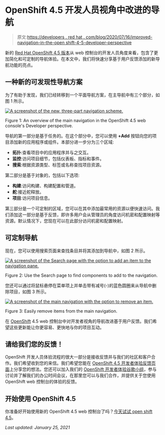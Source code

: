 # OpenShift 4.5 开发人员视角中改进的导航

> 原文:[https://developers . red hat . com/blog/2020/07/16/improved-navigation-in-the-open shift-4-5-developer-perspective](https://developers.redhat.com/blog/2020/07/16/improved-navigation-in-the-openshift-4-5-developer-perspective)

新的 [Red Hat OpenShift 4.5 版本](https://developers.redhat.com/blog/2020/07/16/whats-new-in-the-openshift-4-5-console-developer-experience/)从 web 控制台的开发人员角度来看，包含了更加简化和可定制的导航体验。在本文中，我们将快速分享基于用户反馈添加的新导航功能的亮点。

## 一种新的可发现性导航方案

为了有助于发现，我们已经转移到一个平面导航方案，在主导航中有三个部分，如图 1 所示。

[![A screenshot of the new, three-part navigation scheme.](../Images/31e9dbcfcca382feafdcdf082affeb34.png "45-Nav-F01")](/sites/default/files/blog/2020/07/45-Nav-F01.png)

Figure 1: An overview of the main navigation in the OpenShift 4.5 web console's Developer perspective.

导航的第一部分是基于任务的。在这个部分中，您可以使用 **+Add** 按钮向您的项目添加新的应用程序或组件。本部分进一步分为三个区域:

*   **拓扑**:查看项目中的应用程序并与之交互。
*   **监控**:访问项目细节，包括仪表板、指标和事件。
*   **搜索**:根据资源类型、标签或名称查找项目资源。

第二部分是基于对象的，包括以下选项:

*   **构建**:访问构建、构建配置和管道。
*   **舵**:接近舵释放。
*   **项目**:访问项目信息。

第三部分是一个可定制的区域，您可以在其中添加最常用的资源以便快速访问。我们添加这一部分是基于反馈，即许多用户会从管理员的角度访问机密和配置映射等资源。默认情况下，您现在可以在此部分访问机密和配置映射。

## 可定制导航

现在，您可以使用搜索页面来查找条目并将其添加到导航中，如图 2 所示。

[![A screenshot of the Search page with the option to add an item to the navigation pane.](../Images/3b1f1a9176a2f7bf871accb2c1583414.png "45-Nav-F02")](/sites/default/files/blog/2020/07/45-Nav-F02.png)

Figure 2: Use the Search page to find components to add to the navigation.

您还可以通过将鼠标悬停在菜单项上并单击带有减号(-)的蓝色圆圈来从导航中删除项目，如图 3 所示。

[![A screenshot of the main navigation with the option to remove an item.](../Images/6fea93c9a4f3e8399cfe99fafbac054b.png "45-Nav-F03")](/sites/default/files/blog/2020/07/45-Nav-F03.png)

Figure 3: Easily remove items from the main navigation.

在 [OpenShift](https://developers.redhat.com/products/openshift/getting-started) 4.5 web 控制台中对开发者视角的导航改进基于用户反馈。我们希望这些更新能让你更容易、更快地与你的项目互动。

## 请给我们您的反馈！

OpenShift 开发人员体验流程的很大一部分是接收反馈并与我们的社区和客户合作。我们希望收到您的来信。我们希望您能在 [OpenShift 4.5 开发者体验反馈页面](https://forms.gle/zDd4tuWvjndCRVMD8)上分享您的想法。您还可以加入我们的 [OpenShift 开发者体验谷歌小组](https://groups.google.com/forum/#!forum/openshift-dev-users)，参与讨论并了解我们的办公时间会议，在那里您可以与我们合作，并提供关于您使用 OpenShift web 控制台的体验的反馈。

## 开始使用 OpenShift 4.5

你准备好开始使用新的 OpenShift 4.5 web 控制台了吗？[今天试试 open shift 4.5](http://www.openshift.com/try)。

*Last updated: January 25, 2021*